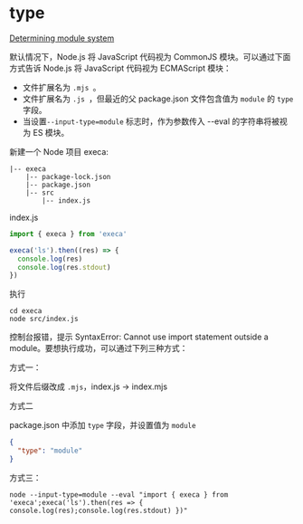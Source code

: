 # type

[Determining module system](https://nodejs.org/dist/latest-v16.x/docs/api/packages.html#packages_determining_module_system)

默认情况下，Node.js 将 JavaScript 代码视为 CommonJS 模块。可以通过下面方式告诉 Node.js 将 JavaScript 代码视为 ECMAScript 模块：

- 文件扩展名为 `.mjs `。
- 文件扩展名为 `.js `，但最近的父 package.json 文件包含值为 `module` 的 `type` 字段。
- 当设置`--input-type=module` 标志时，作为参数传入 --eval 的字符串将被视为 ES 模块。

新建一个 Node 项目 execa:

```
|-- execa
    |-- package-lock.json
    |-- package.json
    |-- src
        |-- index.js
```

index.js

```js
import { execa } from 'execa'

execa('ls').then((res) => {
  console.log(res)
  console.log(res.stdout)
})
```

执行

```shell
cd execa
node src/index.js
```

控制台报错，提示 SyntaxError: Cannot use import statement outside a module。要想执行成功，可以通过下列三种方式：

方式一：

将文件后缀改成 `.mjs`，index.js -> index.mjs

方式二

package.json 中添加 `type` 字段，并设置值为 `module`

```json
{
  "type": "module"
}
```

方式三：

```shell
node --input-type=module --eval "import { execa } from 'execa';execa('ls').then(res => { console.log(res);console.log(res.stdout) })"
```
